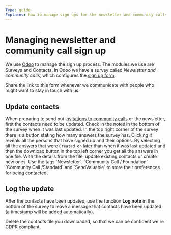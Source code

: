 ```yaml
---
Type: guide
Explains: how to manage sign ups for the newsletter and community calls
---
```


# Managing newsletter and community call sign up

We use [Odoo](../tool-management/odoo.md) to manage the sign up process. The modules we use are Surveys and Contacts. In Odoo we have a survey called *Newsletter and community calls*, which configures the [sign up form](https://odoo.publiccode.net/survey/start/594b9243-c7e5-4bc1-8714-35137c971842).

Share the link to this form whenever we communicate with people who might want to stay in touch with us.

## Update contacts

When preparing to send out [invitations to community calls](../standard-maintenance/preparing-community-call.md) or the newsletter, first the contacts need to be updated. Check in the notes in the bottom of the survey when it was last updated. In the top right corner of the survey there is a button stating how many answers the survey has. Clicking it reveals all the persons that have signed up and their options. By selecting all the answers that were `Created on` later than when it was last updated and then the download button in the top left corner you get all the answers in one file. With the details from the file, update existing contacts or create new ones. Use the tags ´Newsletter´, ´Community Call / Foundation', ´Community Call /Standard´ and ´SendValuable´ to store their preferences for being contacted.

## Log the update

After the contacts have been updated, use the function **Log note** in the bottom of the survey to leave a message that contacts have been updated (a timestamp will be added automatically).

Delete the contacts file you downloaded, so that we can be confident we're GDPR compliant.
